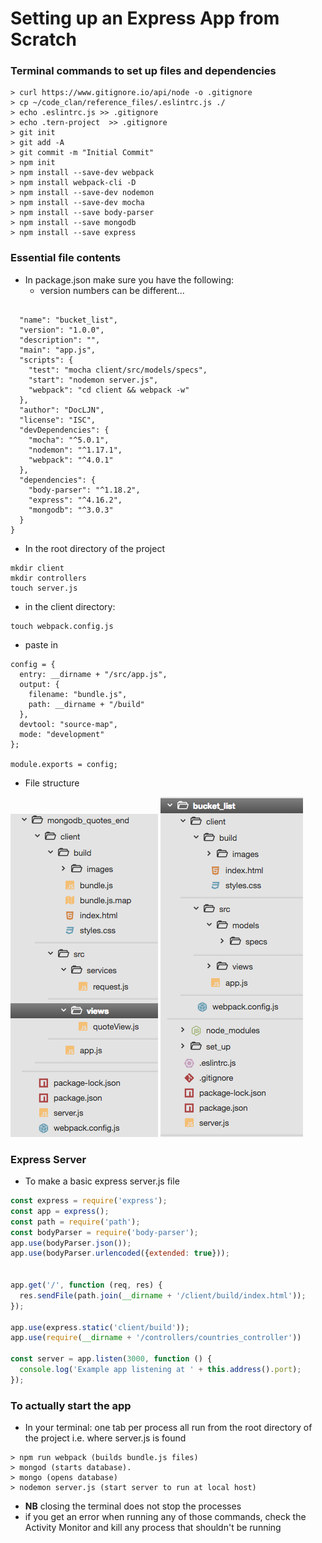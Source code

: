 # Setting up an Express App from Scratch
### Terminal commands to set up files and dependencies

```
> curl https://www.gitignore.io/api/node -o .gitignore
> cp ~/code_clan/reference_files/.eslintrc.js ./
> echo .eslintrc.js >> .gitignore
> echo .tern-project  >> .gitignore
> git init
> git add -A
> git commit -m "Initial Commit"
> npm init
> npm install --save-dev webpack
> npm install webpack-cli -D
> npm install --save-dev nodemon
> npm install --save-dev mocha  
> npm install --save body-parser
> npm install --save mongodb
> npm install --save express  
```

### Essential file contents
- In package.json make sure you have the following:
  - version numbers can be different...

```

  "name": "bucket_list",
  "version": "1.0.0",
  "description": "",
  "main": "app.js",
  "scripts": {
    "test": "mocha client/src/models/specs",
    "start": "nodemon server.js",
    "webpack": "cd client && webpack -w"
  },
  "author": "DocLJN",
  "license": "ISC",
  "devDependencies": {
    "mocha": "^5.0.1",
    "nodemon": "^1.17.1",
    "webpack": "^4.0.1"
  },
  "dependencies": {
    "body-parser": "^1.18.2",
    "express": "^4.16.2",
    "mongodb": "^3.0.3"
  }
}

```

- In the root directory of the project

```
mkdir client
mkdir controllers
touch server.js
```

- in the client directory:

```
touch webpack.config.js
```

  - paste in

```
config = {
  entry: __dirname + "/src/app.js",
  output: {
    filename: "bundle.js",
    path: __dirname + "/build"
  },
  devtool: "source-map",
  mode: "development"
};

module.exports = config;
```

- File structure

![screenshot of file structure](file_structure.png)
![screenshot of starting file structure](starting_file_structure.png)

### Express Server
- To make a basic express server.js file

```JAVASCRIPT
const express = require('express');
const app = express();
const path = require('path');
const bodyParser = require('body-parser');
app.use(bodyParser.json());
app.use(bodyParser.urlencoded({extended: true}));


app.get('/', function (req, res) {
  res.sendFile(path.join(__dirname + '/client/build/index.html'));
});

app.use(express.static('client/build'));
app.use(require(__dirname + '/controllers/countries_controller'))

const server = app.listen(3000, function () {
  console.log('Example app listening at ' + this.address().port);
});
```


### To actually start the app

- In your terminal: one tab per process all run from the root directory of the project i.e. where server.js is found

```
> npm run webpack (builds bundle.js files)
> mongod (starts database).
> mongo (opens database)
> nodemon server.js (start server to run at local host)
```

- **NB** closing the terminal does not stop the processes
- if you get an error when running any of those commands, check the Activity Monitor and kill any process that shouldn't be running
